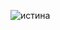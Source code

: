 ![истина](https://github.com/matyushazvezda/boychik/assets/92769205/18df4cf1-ed1e-4fc5-87bc-a15db9757faa)
